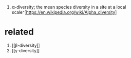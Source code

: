 1. α-diversity; the mean species diversity in a site at a local scale^[https://en.wikipedia.org/wiki/Alpha_diversity]

# related
1. [[β-diversity]]
2. [[γ-diversity]]
